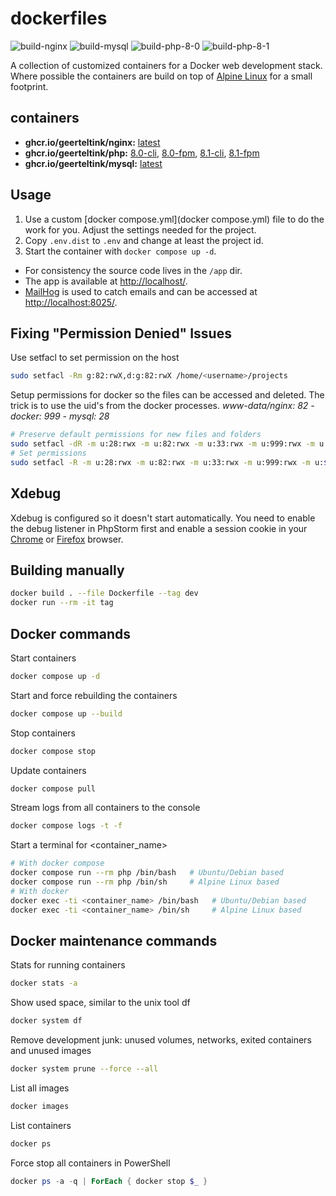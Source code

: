 # dockerfiles

![build-nginx](https://github.com/geerteltink/dockerfiles/workflows/build-nginx/badge.svg)
![build-mysql](https://github.com/geerteltink/dockerfiles/workflows/build-mysql/badge.svg)
![build-php-8-0](https://github.com/geerteltink/dockerfiles/workflows/build-php-8-0/badge.svg)
![build-php-8-1](https://github.com/geerteltink/dockerfiles/workflows/build-php-8-1/badge.svg)

A collection of customized containers for a Docker web development stack. Where possible the containers are build on top of [Alpine Linux](http://alpinelinux.org/) for a small footprint.

## containers

- **ghcr.io/geerteltink/nginx:** [latest](https://github.com/geerteltink/dockerfiles/blob/master/nginx/latest.dockerfile)
- **ghcr.io/geerteltink/php:** [8.0-cli](https://github.com/geerteltink/dockerfiles/blob/master/php/8.0-cli.dockerfile), [8.0-fpm](https://github.com/geerteltink/dockerfiles/blob/master/php/8.0-fpm.dockerfile), [8.1-cli](https://github.com/geerteltink/dockerfiles/blob/master/php/8.1-cli.dockerfile), [8.1-fpm](https://github.com/geerteltink/dockerfiles/blob/master/php/8.1-fpm.dockerfile)
- **ghcr.io/geerteltink/mysql:** [latest](https://github.com/geerteltink/dockerfiles/blob/master/mysql/latest.dockerfile)

## Usage

1. Use a custom [docker compose.yml](docker compose.yml) file to do the work for you. Adjust the settings needed for the project.
2. Copy `.env.dist` to `.env` and change at least the project id.
3. Start the container with `docker compose up -d`.

- For consistency the source code lives in the `/app` dir.
- The app is available at [http://localhost/](http://localhost/).
- [MailHog](https://github.com/mailhog/MailHog) is used to catch emails and can be accessed at [http://localhost:8025/](http://localhost:8025/).

## Fixing "Permission Denied" Issues

Use setfacl to set permission on the host

```bash
sudo setfacl -Rm g:82:rwX,d:g:82:rwX /home/<username>/projects
```

Setup permissions for docker so the files can be accessed and deleted.
The trick is to use the uid's from the docker processes.
_www-data/nginx: 82 - docker: 999 - mysql: 28_

```bash
# Preserve default permissions for new files and folders
sudo setfacl -dR -m u:28:rwx -m u:82:rwx -m u:33:rwx -m u:999:rwx -m u:$(whoami):rwx data
# Set permissions
sudo setfacl -R -m u:28:rwx -m u:82:rwx -m u:33:rwx -m u:999:rwx -m u:$(whoami):rwx data
```

## Xdebug

Xdebug is configured so it doesn't start automatically. You need to enable the debug listener in PhpStorm first and enable a session cookie in your [Chrome](https://chrome.google.com/webstore/detail/xdebug-helper/eadndfjplgieldjbigjakmdgkmoaaaoc) or [Firefox](https://chrome.google.com/extensions/detail/eadndfjplgieldjbigjakmdgkmoaaaoc) browser.

## Building manually

```bash
docker build . --file Dockerfile --tag dev
docker run --rm -it tag
```

## Docker commands

Start containers

```bash
docker compose up -d
```

Start and force rebuilding the containers

```bash
docker compose up --build
```

Stop containers

```bash
docker compose stop
```

Update containers

```bash
docker compose pull
```

Stream logs from all containers to the console

```bash
docker compose logs -t -f
```

Start a terminal for <container_name>

```bash
# With docker compose
docker compose run --rm php /bin/bash   # Ubuntu/Debian based
docker compose run --rm php /bin/sh     # Alpine Linux based
# With docker
docker exec -ti <container_name> /bin/bash   # Ubuntu/Debian based
docker exec -ti <container_name> /bin/sh     # Alpine Linux based
```

## Docker maintenance commands

Stats for running containers

```bash
docker stats -a
```

Show used space, similar to the unix tool df

```bash
docker system df
```

Remove development junk: unused volumes, networks, exited containers and unused images

```bash
docker system prune --force --all
```

List all images

```bash
docker images
```

List containers

```bash
docker ps
```

Force stop all containers in PowerShell

```powershell
docker ps -a -q | ForEach { docker stop $_ }
```

